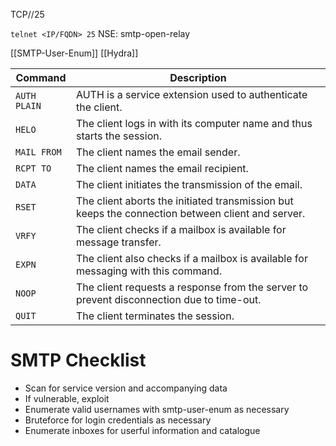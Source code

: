 TCP//25

`telnet <IP/FQDN> 25`
NSE: smtp-open-relay

[[SMTP-User-Enum]]
[[Hydra]]

|**Command**|**Description**|
|---|---|
|`AUTH PLAIN`|AUTH is a service extension used to authenticate the client.|
|`HELO`|The client logs in with its computer name and thus starts the session.|
|`MAIL FROM`|The client names the email sender.|
|`RCPT TO`|The client names the email recipient.|
|`DATA`|The client initiates the transmission of the email.|
|`RSET`|The client aborts the initiated transmission but keeps the connection between client and server.|
|`VRFY`|The client checks if a mailbox is available for message transfer.|
|`EXPN`|The client also checks if a mailbox is available for messaging with this command.|
|`NOOP`|The client requests a response from the server to prevent disconnection due to time-out.|
|`QUIT`|The client terminates the session.|

# SMTP Checklist
- Scan for service version and accompanying data
- If vulnerable, exploit
- Enumerate valid usernames with smtp-user-enum as necessary
- Bruteforce for login credentials as necessary
- Enumerate inboxes for userful information and catalogue
